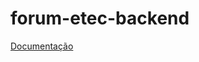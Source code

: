 # forum-etec-backend

[Documentação](https://docs.google.com/document/d/1N7vAzUdnnpUoTvP0AHJZ4Jy-cNg-4GukqDI5FWbtW2s/edit?usp=sharing)
